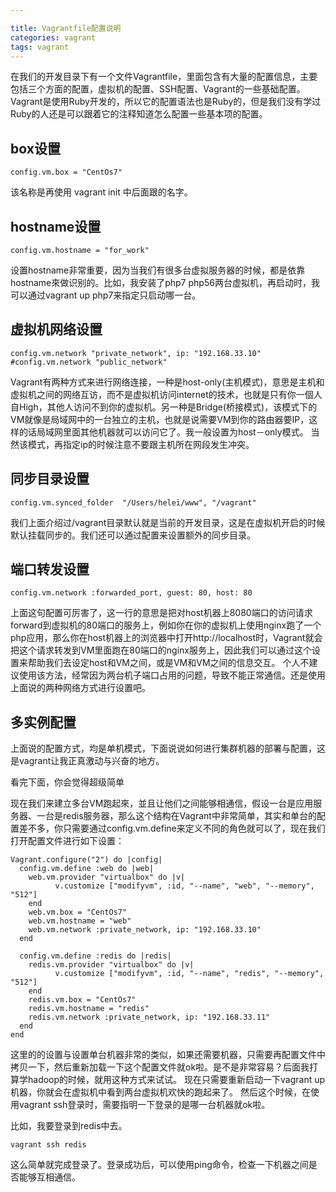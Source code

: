 ```yaml
---

title: Vagrantfile配置说明
categories: vagrant
tags: vagrant
---
```



在我们的开发目录下有一个文件Vagrantfile，里面包含有大量的配置信息，主要包括三个方面的配置，虚拟机的配置、SSH配置、Vagrant的一些基础配置。Vagrant是使用Ruby开发的，所以它的配置语法也是Ruby的，但是我们没有学过Ruby的人还是可以跟着它的注释知道怎么配置一些基本项的配置。

## box设置
```
config.vm.box = "CentOs7"
```
该名称是再使用 vagrant init 中后面跟的名字。

## hostname设置
```
config.vm.hostname = "for_work"
```
设置hostname非常重要，因为当我们有很多台虚拟服务器的时候，都是依靠hostname來做识别的。比如，我安装了php7 php56两台虚拟机，再启动时，我可以通过vagrant up php7来指定只启动哪一台。

## 虚拟机网络设置
```
config.vm.network "private_network", ip: "192.168.33.10"
#config.vm.network "public_network"
```
Vagrant有两种方式来进行网络连接，一种是host-only(主机模式)，意思是主机和虚拟机之间的网络互访，而不是虚拟机访问internet的技术，也就是只有你一個人自High，其他人访问不到你的虚拟机。另一种是Bridge(桥接模式)，该模式下的VM就像是局域网中的一台独立的主机，也就是说需要VM到你的路由器要IP，这样的话局域网里面其他机器就可以访问它了。我一般设置为host－only模式。 
当然该模式，再指定ip的时候注意不要跟主机所在网段发生冲突。

## 同步目录设置
```
config.vm.synced_folder  "/Users/helei/www", "/vagrant"
```
我们上面介绍过/vagrant目录默认就是当前的开发目录，这是在虚拟机开启的时候默认挂载同步的。我们还可以通过配置来设置额外的同步目录。

## 端口转发设置
```
config.vm.network :forwarded_port, guest: 80, host: 80
```
上面这句配置可厉害了，这一行的意思是把对host机器上8080端口的访问请求forward到虚拟机的80端口的服务上，例如你在你的虚拟机上使用nginx跑了一个php应用，那么你在host机器上的浏览器中打开http://localhost时，Vagrant就会把这个请求转发到VM里面跑在80端口的nginx服务上，因此我们可以通过这个设置来帮助我们去设定host和VM之间，或是VM和VM之间的信息交互。 
个人不建议使用该方法，经常因为两台机子端口占用的问题，导致不能正常通信。还是使用上面说的两种网络方式进行设置吧。

## 多实例配置
上面说的配置方式，均是单机模式，下面说说如何进行集群机器的部署与配置，这是vagrant让我正真激动与兴奋的地方。

看完下面，你会觉得超级简单

现在我们来建立多台VM跑起來，並且让他们之间能够相通信，假设一台是应用服务器、一台是redis服务器，那么这个结构在Vagrant中非常简单，其实和单台的配置差不多，你只需要通过config.vm.define来定义不同的角色就可以了，现在我们打开配置文件进行如下设置：
```
Vagrant.configure("2") do |config|
  config.vm.define :web do |web|
    web.vm.provider "virtualbox" do |v|
          v.customize ["modifyvm", :id, "--name", "web", "--memory", "512"]
    end
    web.vm.box = "CentOs7"
    web.vm.hostname = "web"
    web.vm.network :private_network, ip: "192.168.33.10"
  end

  config.vm.define :redis do |redis|
    redis.vm.provider "virtualbox" do |v|
          v.customize ["modifyvm", :id, "--name", "redis", "--memory", "512"]
    end
    redis.vm.box = "CentOs7"
    redis.vm.hostname = "redis"
    redis.vm.network :private_network, ip: "192.168.33.11"
  end
end
```
这里的的设置与设置单台机器非常的类似，如果还需要机器，只需要再配置文件中拷贝一下，然后重新加载一下这个配置文件就ok啦。是不是非常容易？后面我打算学hadoop的时候，就用这种方式来试试。 
现在只需要重新启动一下vagrant up机器，你就会在虚拟机中看到两台虚拟机欢快的跑起来了。 
然后这个时候，在使用vagrant ssh登录时，需要指明一下登录的是哪一台机器就ok啦。

比如，我要登录到redis中去。
```
vagrant ssh redis
```
这么简单就完成登录了。登录成功后，可以使用ping命令，检查一下机器之间是否能够互相通信。




